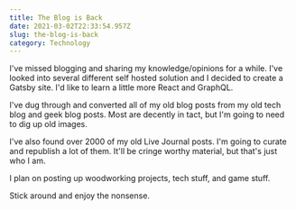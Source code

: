 ```yaml
---
title: The Blog is Back
date: 2021-03-02T22:33:54.957Z
slug: the-blog-is-back
category: Technology
---
```

I've missed blogging and sharing my knowledge/opinions for a while. I've looked into several different self hosted solution and I decided to create a Gatsby site. I'd like to learn a little more React and GraphQL.  

I've dug through and converted all of my old blog posts from my old tech blog and geek blog posts.  Most are decently in tact, but I'm going to need to dig up old images.  

I've also found over 2000 of my old Live Journal posts. I'm going to curate and republish a lot of them.  It'll be cringe worthy material, but that's just who I am.  

I plan on posting up woodworking projects, tech stuff, and game stuff.

Stick around and enjoy the nonsense. 